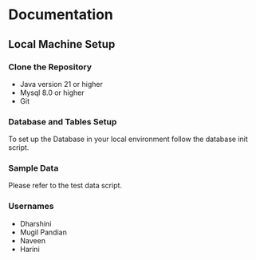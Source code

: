 # Documentation

## Local Machine Setup

### Clone the Repository
- Java version 21 or higher
- Mysql 8.0 or higher
- Git 

### Database and Tables Setup
To set up the Database in your local environment follow the database init script.

### Sample Data
Please refer to the test data script.

### Usernames
- Dharshini
- Mugil Pandian
- Naveen
- Harini